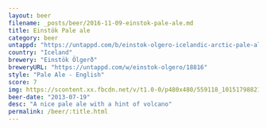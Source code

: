 ```yaml
---
layout: beer
filename: _posts/beer/2016-11-09-einstok-pale-ale.md
title: Einstök Pale ale
category: beer
untappd: "https://untappd.com/b/einstok-olgero-icelandic-arctic-pale-ale/99106"
country: "Iceland"
brewery: "Einstök Ölgerð"
breweryURL: "https://untappd.com/w/einstok-olgero/18816"
style: "Pale Ale - English"
score: 7
img: https://scontent.xx.fbcdn.net/v/t1.0-0/p480x480/559118_10151798821313745_705644987_n.jpg?oh=4853fd20587de74534cd22dc97ba8518&oe=590AE65E
beer-date: "2013-07-19"
desc: "A nice pale ale with a hint of volcano"
permalink: /beer/:title.html
---
```

